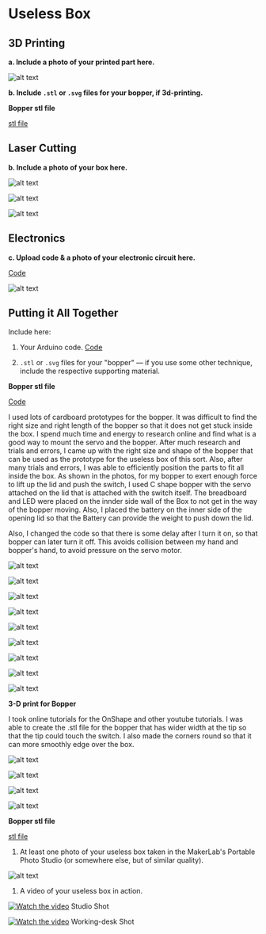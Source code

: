 # Useless Box

## 3D Printing

**a. Include a photo of your printed part here.**


![alt text](https://github.com/contactkoh/IDD-Fa18-Lab5/blob/master/servoMount.jpg)


**b. Include `.stl` or `.svg` files for your bopper, if 3d-printing.**

**Bopper  stl file**

[stl file](https://github.com/contactkoh/IDD-Fa18-Lab5/blob/master/Bopper1.stl)


## Laser Cutting

**b. Include a photo of your box here.**

![alt text](https://github.com/contactkoh/IDD-Fa18-Lab5/blob/master/photoStudio1.jpg)


![alt text](https://github.com/contactkoh/IDD-Fa18-Lab5/blob/master/print1.jpg)

![alt text](https://github.com/contactkoh/IDD-Fa18-Lab5/blob/master/print2.jpg)



## Electronics

**c. Upload code & a photo of your electronic circuit here.**

[Code](https://github.com/contactkoh/IDD-Fa18-Lab5/blob/master/UselessBox.ino)


![alt text](https://github.com/contactkoh/IDD-Fa18-Lab5/blob/master/electronics1.jpg)


## Putting it All Together

Include here:
1. Your Arduino code.
[Code](https://github.com/contactkoh/IDD-Fa18-Lab5/blob/master/UselessBox.ino)


1. `.stl` or `.svg` files for your "bopper" — if you use some other technique, include the respective supporting material.

**Bopper  stl file**

[Code](https://github.com/contactkoh/IDD-Fa18-Lab5/blob/master/Bopper1.stl)

I used lots of cardboard prototypes for the bopper. It was difficult to find the right size and right length of the bopper so that it does not get stuck inside the box.  I spend much time and energy to research online and find what is a good way to mount the servo and the bopper. After much research and trials and errors, I came up with the right size and shape of the bopper that can be used as the prototype for the useless box of this sort.  Also, after many trials and errors, I was able to efficiently position the parts to fit all inside the box. As shown in the photos, for my bopper to exert enough force to lift up the lid and push the switch, I used C shape bopper with the servo attached on the lid that is attached with the switch itself. The breadboard and LED were placed on the innder side wall of the Box to not get in the way of the bopper moving. Also, I placed the battery on the inner side of the opening lid so that the Battery can provide the weight to push down the lid.

Also, I changed the code so that there is some delay after I turn it on, so that bopper can later turn it off. This avoids collision between my hand and bopper's hand, to avoid pressure on the servo motor. 

![alt text](https://github.com/contactkoh/IDD-Fa18-Lab5/blob/master/box1.jpg)

![alt text](https://github.com/contactkoh/IDD-Fa18-Lab5/blob/master/box2.jpg)

![alt text](https://github.com/contactkoh/IDD-Fa18-Lab5/blob/master/box3.jpg)

![alt text](https://github.com/contactkoh/IDD-Fa18-Lab5/blob/master/box4.jpg)

![alt text](https://github.com/contactkoh/IDD-Fa18-Lab5/blob/master/box5.jpg)

![alt text](https://github.com/contactkoh/IDD-Fa18-Lab5/blob/master/box6.jpg)

![alt text](https://github.com/contactkoh/IDD-Fa18-Lab5/blob/master/box7.jpg)

![alt text](https://github.com/contactkoh/IDD-Fa18-Lab5/blob/master/box8.jpg)

![alt text](https://github.com/contactkoh/IDD-Fa18-Lab5/blob/master/box9.jpg)


**3-D print for Bopper**

I took online tutorials for the OnShape and other youtube tutorials.
I was able to create the .stl file for the bopper that has wider width at the tip so that the tip could touch the switch. 
I also made the corners round so that it can more smoothly edge over the box. 

![alt text](https://github.com/contactkoh/IDD-Fa18-Lab5/blob/master/sketch1.jpg)

![alt text](https://github.com/contactkoh/IDD-Fa18-Lab5/blob/master/sketch2.jpg)

![alt text](https://github.com/contactkoh/IDD-Fa18-Lab5/blob/master/sketch3.jpg)

![alt text](https://github.com/contactkoh/IDD-Fa18-Lab5/blob/master/sketch4.jpg)

**Bopper  stl file**

[stl file](https://github.com/contactkoh/IDD-Fa18-Lab5/blob/master/Bopper1.stl)


1. At least one photo of your useless box taken in the MakerLab's Portable Photo Studio (or somewhere else, but of similar quality).

![alt text](https://github.com/contactkoh/IDD-Fa18-Lab5/blob/master/photoStudio1.jpg)

1. A video of your useless box in action.

[![Watch the video](https://img.youtube.com/vi/38Qtszx2dJg/0.jpg)](https://youtu.be/38Qtszx2dJg)  Studio Shot 


[![Watch the video](https://img.youtube.com/vi/NAKPGvr8Om0/0.jpg)](https://youtu.be/NAKPGvr8Om0)  Working-desk Shot


